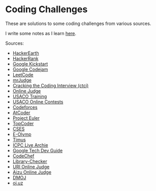 # Coding Challenges

These are solutions to some coding challenges from various sources.

I write some notes as I learn [here](http://bit.ly/zwliew-notes).

Sources:

- [HackerEarth](https://www.hackerearth.com/)
- [HackerRank](https://www.hackerrank.com/)
- [Google Kickstart](https://codingcompetitions.withgoogle.com/kickstart/)
- [Google Codejam](https://codingcompetitions.withgoogle.com/codejam)
- [LeetCode](https://leetcode.com/)
- [mrJudge](https://dunjudge.me/)
- [Cracking the Coding Interview (ctci)](http://www.crackingthecodinginterview.com/)
- [Online Judge](https://onlinejudge.org/)
- [USACO Training](https://train.usaco.org/usacogate)
- [USACO Online Contests](http://usaco.org/index.php?page=contests)
- [Codeforces](https://codeforces.com/)
- [AtCoder](https://atcoder.jp/)
- [Project Euler](https://projecteuler.net/)
- [TopCoder](https://arena.topcoder.com/)
- [CSES](https://cses.fi/problemset/list/)
- [E-Olymp](https://www.e-olymp.com/)
- [Timus](https://acm.timus.ru)
- [ICPC Live Archie](https://icpcarchive.ecs.baylor.edu/)
- [Google Tech Dev Guide](https://techdevguide.withgoogle.com/)
- [CodeChef](https://www.codechef.com/)
- [Library-Checker](https://judge.yosupo.jp/)
- [URI Online Judge](https://www.urionlinejudge.com.br/judge/en)
- [Aizu Online Judge](http://judge.u-aizu.ac.jp)
- [DMOJ](https://dmoj.ca/)
- [oj.uz](https://oj.uz/)